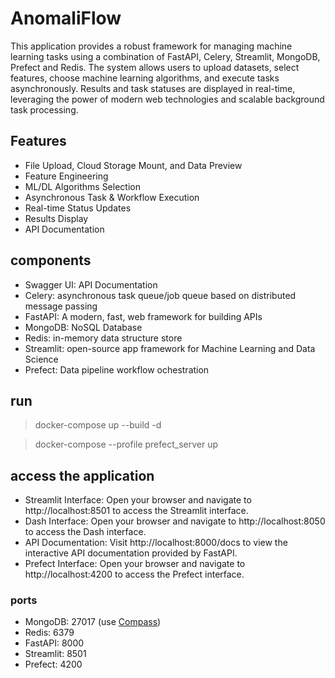 # AnomaliFlow
This application provides a robust framework for managing machine learning tasks using a combination of FastAPI, Celery, Streamlit, MongoDB, Prefect and Redis. The system allows users to upload datasets, select features, choose machine learning algorithms, and execute tasks asynchronously. Results and task statuses are displayed in real-time, leveraging the power of modern web technologies and scalable background task processing.

## Features 
- File Upload, Cloud Storage Mount, and Data Preview
- Feature Engineering
- ML/DL Algorithms Selection
- Asynchronous Task & Workflow Execution
- Real-time Status Updates
- Results Display
- API Documentation

## components
- Swagger UI: API Documentation
- Celery: asynchronous task queue/job queue based on distributed message passing
- FastAPI: A modern, fast, web framework for building APIs 
- MongoDB: NoSQL Database
- Redis: in-memory data structure store
- Streamlit: open-source app framework for Machine Learning and Data Science
- Prefect: Data pipeline workflow ochestration

## run
> docker-compose up --build -d

> docker-compose --profile prefect_server up

## access the application
- Streamlit Interface: Open your browser and navigate to http://localhost:8501 to access the Streamlit interface.
- Dash Interface: Open your browser and navigate to http://localhost:8050 to access the Dash interface.
- API Documentation: Visit http://localhost:8000/docs to view the interactive API documentation provided by FastAPI.
- Prefect Interface: Open your browser and navigate to http://localhost:4200 to access the Prefect interface.

### ports
- MongoDB: 27017  (use [Compass](https://www.mongodb.com/products/tools/compass))
- Redis: 6379
- FastAPI: 8000
- Streamlit: 8501
- Prefect: 4200 
